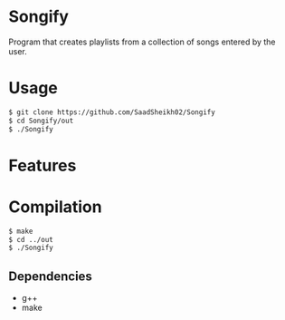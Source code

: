 # Songify

Program that creates playlists from a collection of songs entered by the user.

# Usage

```bash
$ git clone https://github.com/SaadSheikh02/Songify
$ cd Songify/out
$ ./Songify
```

# Features



# Compilation

```bash
$ make
$ cd ../out
$ ./Songify
```

## Dependencies

- g++
- make
